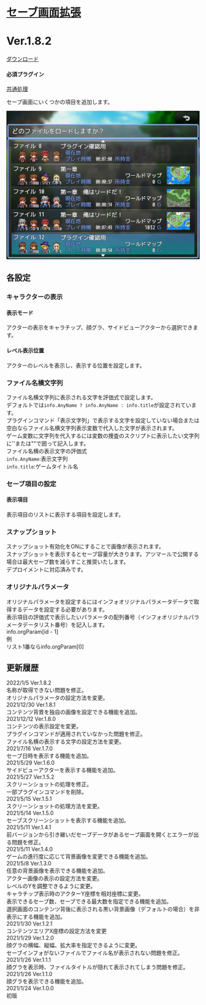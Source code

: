 # [セーブ画面拡張](https://raw.githubusercontent.com/nuun888/MZ/master/NUUN_SaveScreen.js)
# Ver.1.8.2
[ダウンロード](https://raw.githubusercontent.com/nuun888/MZ/master/NUUN_SaveScreen.js)  
#### 必須プラグイン
[共通処理](https://raw.githubusercontent.com/nuun888/MZ/master/NUUN_Base.js)  

セーブ画面にいくつかの項目を追加します。  

![画像](img/NUUN_SaveScreen1.png)    

## 各設定
### キャラクターの表示
#### 表示モード
アクターの表示をキャラチップ、顔グラ、サイドビューアクターから選択できます。
#### レベル表示位置
アクターのレベルを表示し、表示する位置を設定します。

### ファイル名横文字列
ファイル名横文字列に表示される文字を評価式で設定します。  
デフォルトでは`info.AnyName ? info.AnyName : info.title`が設定されています。  
プラグインコマンド「表示文字列」で表示する文字を設定していない場合または空白ならファイル名横文字列表示変数で代入した文字が表示されます。  
ゲーム変数に文字列を代入するには変数の捜査のスクリプトに表示したい文字列に''または""で囲って記入します。  
ファイル名横の表示文字の評価式  
`info.AnyName`:表示文字列  
`info.title`:ゲームタイトル名  

### セーブ項目の設定
#### 表示項目
表示項目のリストに表示する項目を設定します。

### スナップショット
スナップショット有効化をONにすることで画像が表示されます。  
スナップショットを表示するとセーブ容量が大きります。アツマールで公開する場合は最大セーブ数を減らすこと推奨いたします。  
デプロイメントに対応済みです。  

### オリジナルパラメータ
オリジナルパラメータを設定するにはインフォオリジナルパラメータデータで取得するデータを設定する必要があります。  
表示項目の評価式で表示したいパラメータの配列番号（インフォオリジナルパラメータデータリスト番号）を記入します。  
info.orgParam[id - 1]  
例  
リスト1番ならinfo.orgParam[0]  

## 更新履歴
2022/1/5 Ver.1.8.2  
名称が取得できない問題を修正。  
オリジナルパラメータの設定方法を変更。  
2021/12/30 Ver.1.8.1  
コンテンツ背景を独自の画像を設定できる機能を追加。  
2021/12/12 Ver.1.8.0  
コンテンツの表示設定を変更。  
プラグインコマンドが適用されていなかった問題を修正。  
ファイル名横の表示する文字の設定方法を変更。  
2021/7/16 Ver.1.7.0  
セーブ日時を表示する機能を追加。  
2021/5/29 Ver.1.6.0  
サイドビューアクターを表示する機能を追加。  
2021/5/27 Ver.1.5.2  
スクリーンショットの処理を修正。  
一部プラグインコマンドを削除。  
2021/5/15 Ver.1.5.1  
スクリーンショットの処理方法を変更。  
2021/5/14 Ver.1.5.0  
セーブスクリーンショットを表示する機能を追加。  
2021/5/11 Ver.1.4.1  
前バージョンから引き継いだセーブデータがあるセーブ画面を開くとエラーが出る問題を修正。  
2021/5/11 Ver.1.4.0  
ゲームの進行度に応じて背景画像を変更できる機能を追加。  
2021/5/8 Ver.1.3.0  
任意の背景画像を表示できる機能を追加。  
アクター画像の表示の設定方法を変更。  
レベルのYを調整できるように変更。  
キャラチップ表示時のアクターY座標を相対座標に変更。  
表示できるセーブ数、セーブできる最大数を指定できる機能を追加。  
選択画面のコンテンツ背後に表示される黒い背景画像（デフォルトの場合）を非表示にする機能を追加。  
2021/1/30 Ver.1.2.1  
コンテンツエリアX座標の設定方法を変更  
2021/1/29 Ver.1.2.0  
顔グラの横幅、縦幅、拡大率を指定できるように変更。  
セーブインフォがないファイルでファイル名が表示されない問題を修正。  
2021/1/26 Ver.1.1.1  
顔グラを表示時、ファイルタイトルが隠れて表示されてしまう問題を修正。  
2021/1/26 Ver.1.1.0  
顔グラを表示できる機能を追加。  
2021/1/24 Ver.1.0.0  
初版  
